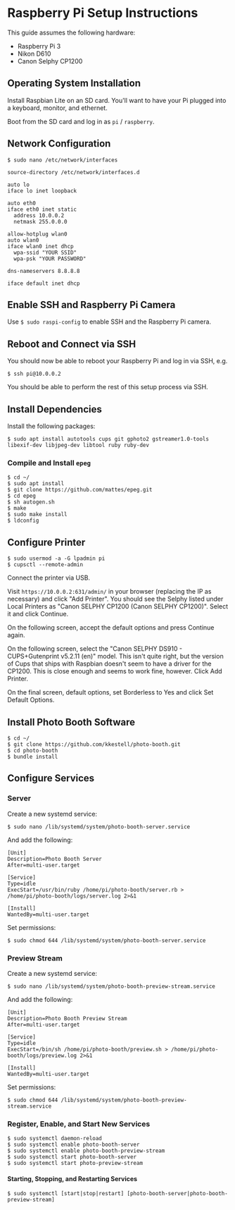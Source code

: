 # Raspberry Pi Setup Instructions

This guide assumes the following hardware:

* Raspberry Pi 3
* Nikon D610
* Canon Selphy CP1200

## Operating System Installation

Install Raspbian Lite on an SD card. You'll want to have your Pi plugged into a keyboard, monitor, and ethernet.

Boot from the SD card and log in as `pi` / `raspberry`.

## Network Configuration

```
$ sudo nano /etc/network/interfaces
```

```
source-directory /etc/network/interfaces.d

auto lo
iface lo inet loopback

auto eth0
iface eth0 inet static
  address 10.0.0.2
  netmask 255.0.0.0

allow-hotplug wlan0
auto wlan0
iface wlan0 inet dhcp
  wpa-ssid "YOUR SSID"
  wpa-psk "YOUR PASSWORD"

dns-nameservers 8.8.8.8

iface default inet dhcp
```

## Enable SSH and Raspberry Pi Camera

Use `$ sudo raspi-config` to enable SSH and the Raspberry Pi camera.

## Reboot and Connect via SSH

You should now be able to reboot your Raspberry Pi and log in via SSH, e.g.

```
$ ssh pi@10.0.0.2
```

You should be able to perform the rest of this setup process via SSH.

## Install Dependencies

Install the following packages:

```
$ sudo apt install autotools cups git gphoto2 gstreamer1.0-tools libexif-dev libjpeg-dev libtool ruby ruby-dev
```

### Compile and Install `epeg`

```
$ cd ~/
$ sudo apt install
$ git clone https://github.com/mattes/epeg.git
$ cd epeg
$ sh autogen.sh
$ make
$ sudo make install
$ ldconfig
```

## Configure Printer

```
$ sudo usermod -a -G lpadmin pi
$ cupsctl --remote-admin
```

Connect the printer via USB.

Visit `https://10.0.0.2:631/admin/` in your browser (replacing the IP as necessary) and click "Add Printer". You should see the Selphy listed under Local Printers as "Canon SELPHY CP1200 (Canon SELPHY CP1200)". Select it and click Continue.

On the following screen, accept the default options and press Continue again.

On the following screen, select the "Canon SELPHY DS910 - CUPS+Gutenprint v5.2.11 (en)" model. This isn't quite right, but the version of Cups that ships with Raspbian doesn't seem to have a driver for the CP1200. This is close enough and seems to work fine, however. Click Add Printer.

On the final screen, default options, set Borderless to Yes and click Set Default Options.

## Install Photo Booth Software

```
$ cd ~/
$ git clone https://github.com/kkestell/photo-booth.git
$ cd photo-booth
$ bundle install
```

## Configure Services

### Server

Create a new systemd service:

```
$ sudo nano /lib/systemd/system/photo-booth-server.service
```

And add the following:

```
[Unit]
Description=Photo Booth Server
After=multi-user.target

[Service]
Type=idle
ExecStart=/usr/bin/ruby /home/pi/photo-booth/server.rb > /home/pi/photo-booth/logs/server.log 2>&1

[Install]
WantedBy=multi-user.target
```

Set permissions:

```
$ sudo chmod 644 /lib/systemd/system/photo-booth-server.service
```

### Preview Stream

Create a new systemd service:

```
$ sudo nano /lib/systemd/system/photo-booth-preview-stream.service
```

And add the following:

```
[Unit]
Description=Photo Booth Preview Stream
After=multi-user.target

[Service]
Type=idle
ExecStart=/bin/sh /home/pi/photo-booth/preview.sh > /home/pi/photo-booth/logs/preview.log 2>&1

[Install]
WantedBy=multi-user.target
```

Set permissions:

```
$ sudo chmod 644 /lib/systemd/system/photo-booth-preview-stream.service
```

### Register, Enable, and Start New Services

```
$ sudo systemctl daemon-reload
$ sudo systemctl enable photo-booth-server
$ sudo systemctl enable photo-booth-preview-stream
$ sudo systemctl start photo-booth-server
$ sudo systemctl start photo-preview-stream
```

#### Starting, Stopping, and Restarting Services

```
$ sudo systemctl [start|stop|restart] [photo-booth-server|photo-booth-preview-stream]
```